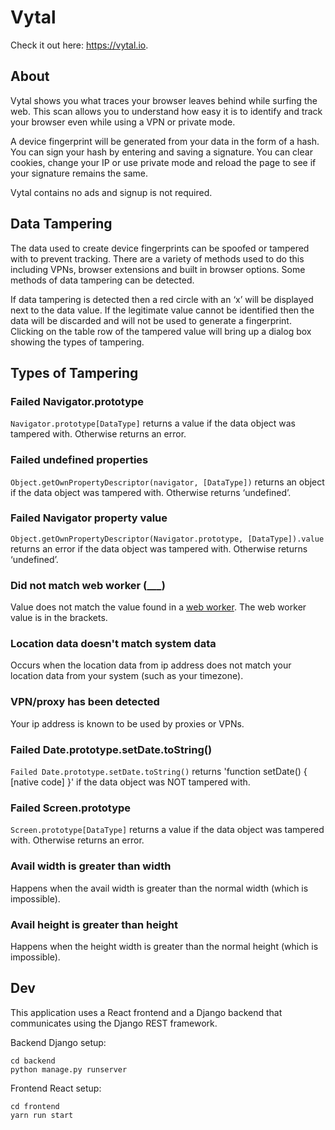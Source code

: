 # Vytal

Check it out here: https://vytal.io.

## About

Vytal shows you what traces your browser leaves behind while surfing the web. This scan allows you to understand how easy it is to identify and track your browser even while using a VPN or private mode.

A device fingerprint will be generated from your data in the form of a hash. You can sign your hash by entering and saving a signature. You can clear cookies, change your IP or use private mode and reload the page to see if your signature remains the same.

Vytal contains no ads and signup is not required.

## Data Tampering

The data used to create device fingerprints can be spoofed or tampered with to prevent tracking. There are a variety of methods used to do this including VPNs, browser extensions and built in browser options. Some methods of data tampering can be detected.

If data tampering is detected then a red circle with an ‘x’ will be displayed next to the data value. If the legitimate value cannot be identified then the data will be discarded and will not be used to generate a fingerprint. Clicking on the table row of the tampered value will bring up a dialog box showing the types of tampering.

## Types of Tampering

### Failed Navigator.prototype

`Navigator.prototype[DataType]` returns a value if the data object was tampered with. Otherwise returns an error.

### Failed undefined properties

`Object.getOwnPropertyDescriptor(navigator, [DataType])` returns an object if the data object was tampered with. Otherwise returns ‘undefined’.

### Failed Navigator property value

`Object.getOwnPropertyDescriptor(Navigator.prototype, [DataType]).value` returns an error if the data object was tampered with. Otherwise returns ‘undefined’.

### Did not match web worker (\_\_\_)

Value does not match the value found in a [web worker](https://developer.mozilla.org/en-US/docs/Web/API/Web_Workers_API/Using_web_workers). The web worker value is in the brackets.

### Location data doesn't match system data

Occurs when the location data from ip address does not match your location data from your system (such as your timezone).

### VPN/proxy has been detected

Your ip address is known to be used by proxies or VPNs.

### Failed Date.prototype.setDate.toString()

`Failed Date.prototype.setDate.toString()` returns 'function setDate() { [native code] }' if the data object was NOT tampered with.

### Failed Screen.prototype

`Screen.prototype[DataType]` returns a value if the data object was tampered with. Otherwise returns an error.

### Avail width is greater than width

Happens when the avail width is greater than the normal width (which is impossible).

### Avail height is greater than height

Happens when the height width is greater than the normal height (which is impossible).

## Dev

This application uses a React frontend and a Django backend that communicates using the Django REST framework.

Backend Django setup:

```
cd backend
python manage.py runserver
```

Frontend React setup:

```
cd frontend
yarn run start
```
